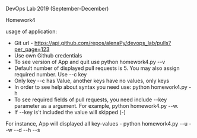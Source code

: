DevOps Lab 2019 (September-December)

Homework4 

usage of application:
- Git url - https://api.github.com/repos/alenaPy/devops_lab/pulls?per_page=123
- Use own Github credentials
- To see version of App and quit use python homework4.py --v
- Default number of displayed pull requests is 5. You may also assign required number. Use --c key
- Only key --c has Value, another keys have no values, only keys
- In order to see help about syntax you need use: python homework4.py -h
- To see required fields of pull requests, you need include --key parameter as a argument. For example, python homework4.py --w. 
- If --key is't included the value will skipped (-)

For instance, App will displayed all key-values - python homework4.py --u --w --d --h --s
